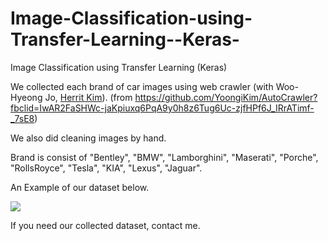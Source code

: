 # Image-Classification-using-Transfer-Learning--Keras-
Image Classification using Transfer Learning (Keras)


We collected each brand of car images using web crawler (with Woo-Hyeong Jo, [Herrit Kim](https://github.com/Jindorry)). (from https://github.com/YoongiKim/AutoCrawler?fbclid=IwAR2FaSHWc-jaKpiuxq6PqA9y0h8z6Tug6Uc-zjfHPf6J_IRrATimf-_7sE8)


We also did cleaning images by hand.



Brand is consist of "Bentley", "BMW", "Lamborghini", "Maserati", "Porche", "RollsRoyce", "Tesla", "KIA", "Lexus", "Jaguar".


An Example of our dataset below.


<img src="https://github.com/SongDoHou/Car-Image-Brand-Classification-using-Transfer-Learning--Keras-/blob/master/For_Upload/Ex.PNG">


If you need our collected dataset, contact me.
